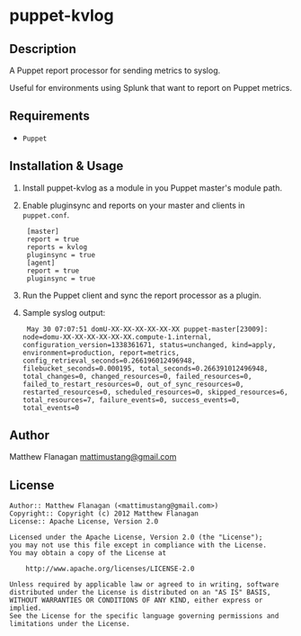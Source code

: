 puppet-kvlog
============

Description
-----------

A Puppet report processor for sending metrics to syslog.

Useful for environments using Splunk that want to report on Puppet metrics.

Requirements
------------

* `Puppet`

Installation & Usage
--------------------

1. Install puppet-kvlog as a module in you Puppet master's module path.

2. Enable pluginsync and reports on your master and clients in `puppet.conf`.

        [master]
        report = true
        reports = kvlog
        pluginsync = true
        [agent]
        report = true
        pluginsync = true

3. Run the Puppet client and sync the report processor as a plugin.

4. Sample syslog output:

        May 30 07:07:51 domU-XX-XX-XX-XX-XX-XX puppet-master[23009]: node=domu-XX-XX-XX-XX-XX-XX.compute-1.internal, configuration_version=1338361671, status=unchanged, kind=apply, environment=production, report=metrics, config_retrieval_seconds=0.266196012496948, filebucket_seconds=0.000195, total_seconds=0.266391012496948, total_changes=0, changed_resources=0, failed_resources=0, failed_to_restart_resources=0, out_of_sync_resources=0, restarted_resources=0, scheduled_resources=0, skipped_resources=6, total_resources=7, failure_events=0, success_events=0, total_events=0

Author
------

Matthew Flanagan <mattimustang@gmail.com>

License
-------

    Author:: Matthew Flanagan (<mattimustang@gmail.com>)
    Copyright:: Copyright (c) 2012 Matthew Flanagan
    License:: Apache License, Version 2.0

    Licensed under the Apache License, Version 2.0 (the "License");
    you may not use this file except in compliance with the License.
    You may obtain a copy of the License at

        http://www.apache.org/licenses/LICENSE-2.0

    Unless required by applicable law or agreed to in writing, software
    distributed under the License is distributed on an "AS IS" BASIS,
    WITHOUT WARRANTIES OR CONDITIONS OF ANY KIND, either express or implied.
    See the License for the specific language governing permissions and
    limitations under the License.

